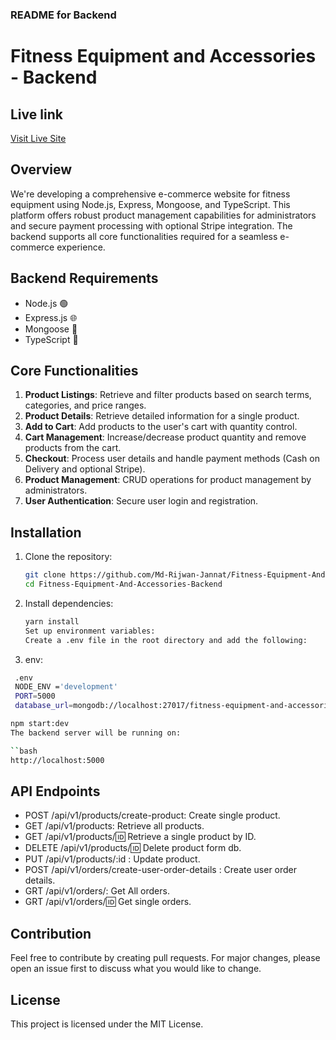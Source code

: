 ### README for Backend

# Fitness Equipment and Accessories - Backend

## Live link

[Visit Live Site](https://fitness-equipment-and-accessories-backend.vercel.app)

## Overview

We're developing a comprehensive e-commerce website for fitness equipment using Node.js, Express, Mongoose, and TypeScript. This platform offers robust product management capabilities for administrators and secure payment processing with optional Stripe integration. The backend supports all core functionalities required for a seamless e-commerce experience.

## Backend Requirements

- Node.js 🟢
- Express.js 🌐
- Mongoose 🍃
- TypeScript 📘

## Core Functionalities

1. **Product Listings**: Retrieve and filter products based on search terms, categories, and price ranges.
2. **Product Details**: Retrieve detailed information for a single product.
3. **Add to Cart**: Add products to the user's cart with quantity control.
4. **Cart Management**: Increase/decrease product quantity and remove products from the cart.
5. **Checkout**: Process user details and handle payment methods (Cash on Delivery and optional Stripe).
6. **Product Management**: CRUD operations for product management by administrators.
7. **User Authentication**: Secure user login and registration.

## Installation

1. Clone the repository:

   ```bash
   git clone https://github.com/Md-Rijwan-Jannat/Fitness-Equipment-And-Accessories-Backend.git
   cd Fitness-Equipment-And-Accessories-Backend

   ```

2. Install dependencies:

   ```bash
   yarn install
   Set up environment variables:
   Create a .env file in the root directory and add the following:
   ```

3. env:

```bash
 .env
 NODE_ENV ='development'
 PORT=5000
 database_url=mongodb://localhost:27017/fitness-equipment-and-accessories
```

```bash
npm start:dev
The backend server will be running on:

``bash
http://localhost:5000
```

## API Endpoints

- POST /api/v1/products/create-product: Create single product.
- GET /api/v1/products: Retrieve all products.
- GET /api/v1/products/:id: Retrieve a single product by ID.
- DELETE /api/v1/products/:id: Delete product form db.
- PUT /api/v1/products/:id
  : Update product.
- POST /api/v1/orders/create-user-order-details
  : Create user order details.
- GRT /api/v1/orders/: Get All orders.
- GRT /api/v1/orders/:id: Get single orders.

## Contribution

Feel free to contribute by creating pull requests. For major changes, please open an issue first to discuss what you would like to change.

## License

This project is licensed under the MIT License.

